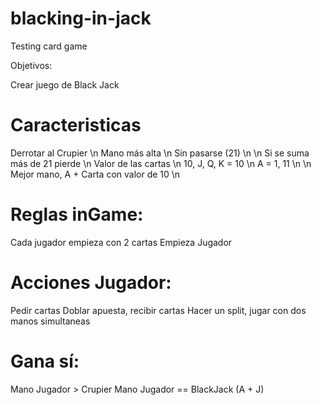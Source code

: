# blacking-in-jack
Testing card game

Objetivos:

Crear juego de Black Jack

# Caracteristicas

Derrotar al Crupier  \n
Mano más alta \n
Sin pasarse (21) \n
 \n
Si se suma más de 21 pierde \n
Valor de las cartas \n
10, J, Q, K = 10 \n
A = 1, 11 \n
 \n
Mejor mano, A + Carta con valor de 10 \n

# Reglas inGame:

Cada jugador empieza con 2 cartas
Empieza Jugador

# Acciones Jugador:

Pedir cartas
Doblar apuesta, recibir cartas
Hacer un split, jugar con dos manos simultaneas

# Gana sí:
Mano Jugador > Crupier
Mano Jugador == BlackJack (A + J)
